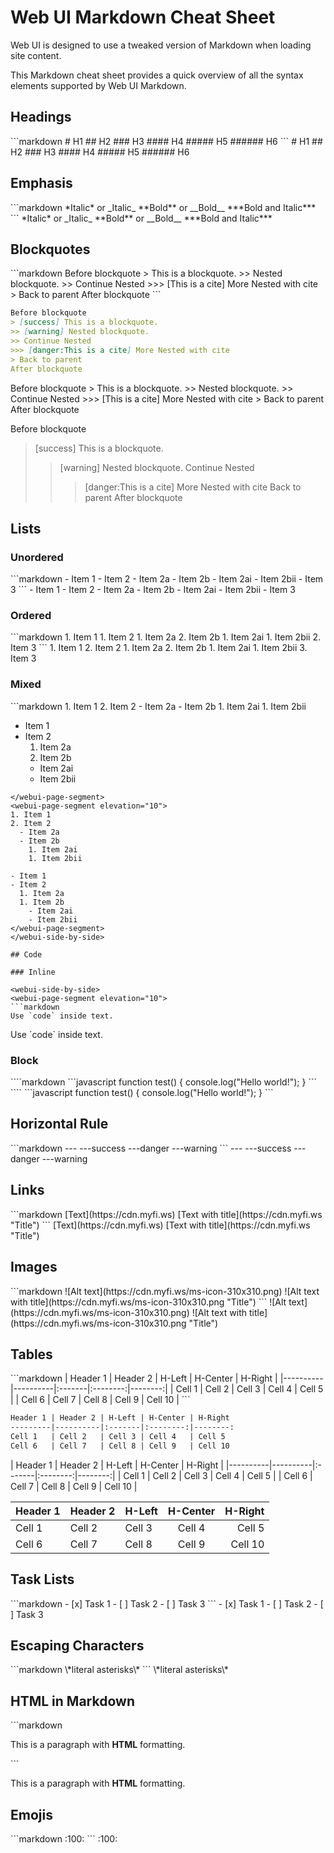 # Web UI Markdown Cheat Sheet

Web UI is designed to use a tweaked version of Markdown when loading site content.

This Markdown cheat sheet provides a quick overview of all the syntax elements supported by Web UI Markdown.

## Headings

<webui-side-by-side>
<webui-page-segment elevation="10">
```markdown
# H1
## H2
### H3
#### H4
##### H5
###### H6
```
</webui-page-segment>
<webui-page-segment elevation="10">
# H1
## H2
### H3
#### H4
##### H5
###### H6
</webui-page-segment>
</webui-side-by-side>

<script type="text/javascript">console.log('hello world')</script>
## Emphasis

<webui-side-by-side>
<webui-page-segment elevation="10">
```markdown
*Italic* or _Italic_
**Bold** or __Bold__
***Bold and Italic***
```
</webui-page-segment>
<webui-page-segment elevation="10">
*Italic* or _Italic_
**Bold** or __Bold__
***Bold and Italic***
</webui-page-segment>
</webui-side-by-side>

## Blockquotes

<webui-side-by-side>
<webui-page-segment elevation="10">
```markdown
Before blockquote
> This is a blockquote.
>> Nested blockquote.
>> Continue Nested
>>> [This is a cite] More Nested with cite
> Back to parent
After blockquote
```

```markdown
Before blockquote
> [success] This is a blockquote.
>> [warning] Nested blockquote.
>> Continue Nested
>>> [danger:This is a cite] More Nested with cite
> Back to parent
After blockquote
```
</webui-page-segment>
<webui-page-segment elevation="10">
Before blockquote
> This is a blockquote.
>> Nested blockquote.
>> Continue Nested
>>> [This is a cite] More Nested with cite
> Back to parent
After blockquote

Before blockquote
> [success] This is a blockquote.
>> [warning] Nested blockquote.
>> Continue Nested
>>> [danger:This is a cite] More Nested with cite
> Back to parent
After blockquote
</webui-page-segment>
</webui-side-by-side>

## Lists

### Unordered

<webui-side-by-side>
<webui-page-segment elevation="10">
```markdown
- Item 1
- Item 2
  - Item 2a
  - Item 2b
    - Item 2ai
    - Item 2bii
- Item 3
```
</webui-page-segment>
<webui-page-segment elevation="10">
- Item 1
- Item 2
  - Item 2a
  - Item 2b
    - Item 2ai
    - Item 2bii
- Item 3
</webui-page-segment>
</webui-side-by-side>

### Ordered

<webui-side-by-side>
<webui-page-segment elevation="10">
```markdown
1. Item 1
1. Item 2
  1. Item 2a
  2. Item 2b
    1. Item 2ai
    1. Item 2bii
2. Item 3
```
</webui-page-segment>
<webui-page-segment elevation="10">
1. Item 1
2. Item 2
  1. Item 2a
  2. Item 2b
    1. Item 2ai
    1. Item 2bii
3. Item 3
</webui-page-segment>
</webui-side-by-side>

### Mixed

<webui-side-by-side>
<webui-page-segment elevation="10">
```markdown
1. Item 1
2. Item 2
  - Item 2a
  - Item 2b
    1. Item 2ai
    1. Item 2bii

- Item 1
- Item 2
  1. Item 2a
  1. Item 2b
    - Item 2ai
    - Item 2bii
```
</webui-page-segment>
<webui-page-segment elevation="10">
1. Item 1
2. Item 2
  - Item 2a
  - Item 2b
    1. Item 2ai
    1. Item 2bii

- Item 1
- Item 2
  1. Item 2a
  1. Item 2b
    - Item 2ai
    - Item 2bii
</webui-page-segment>
</webui-side-by-side>

## Code

### Inline

<webui-side-by-side>
<webui-page-segment elevation="10">
```markdown
Use `code` inside text.
```
</webui-page-segment>
<webui-page-segment elevation="10">
Use `code` inside text.
</webui-page-segment>
</webui-side-by-side>

### Block

<webui-side-by-side>
<webui-page-segment elevation="10">
````markdown
```javascript
function test() {
  console.log("Hello world!");
}
```
````
</webui-page-segment>
<webui-page-segment elevation="10">
```javascript
function test() {
  console.log("Hello world!");
}
```
</webui-page-segment>
</webui-side-by-side>

## Horizontal Rule

<webui-side-by-side>
<webui-page-segment elevation="10">
```markdown
---
---success
---danger
---warning
```
</webui-page-segment>
<webui-page-segment elevation="10">
---
---success
---danger
---warning
</webui-page-segment>
</webui-side-by-side>

## Links

<webui-side-by-side>
<webui-page-segment elevation="10">
```markdown
[Text](https://cdn.myfi.ws)
[Text with title](https://cdn.myfi.ws "Title")
```
</webui-page-segment>
<webui-page-segment elevation="10">
[Text](https://cdn.myfi.ws)
[Text with title](https://cdn.myfi.ws "Title")
</webui-page-segment>
</webui-side-by-side>

## Images

<webui-side-by-side>
<webui-page-segment elevation="10">
```markdown
![Alt text](https://cdn.myfi.ws/ms-icon-310x310.png)
![Alt text with title](https://cdn.myfi.ws/ms-icon-310x310.png "Title")
```
</webui-page-segment>
<webui-page-segment elevation="10">
![Alt text](https://cdn.myfi.ws/ms-icon-310x310.png)
![Alt text with title](https://cdn.myfi.ws/ms-icon-310x310.png "Title")
</webui-page-segment>
</webui-side-by-side>

## Tables

<webui-side-by-side>
<webui-page-segment elevation="10">
```markdown
| Header 1 | Header 2 | H-Left | H-Center | H-Right |
|----------|----------|:-------|:--------:|--------:|
| Cell 1   | Cell 2   | Cell 3 | Cell 4   | Cell 5  |
| Cell 6   | Cell 7   | Cell 8 | Cell 9   | Cell 10 |
```

```markdown
Header 1 | Header 2 | H-Left | H-Center | H-Right
---------|----------|:-------|:--------:|--------:
Cell 1   | Cell 2   | Cell 3 | Cell 4   | Cell 5
Cell 6   | Cell 7   | Cell 8 | Cell 9   | Cell 10
```
</webui-page-segment>
<webui-page-segment elevation="10">
| Header 1 | Header 2 | H-Left | H-Center | H-Right |
|----------|----------|:-------|:--------:|--------:|
| Cell 1   | Cell 2   | Cell 3 | Cell 4   | Cell 5  |
| Cell 6   | Cell 7   | Cell 8 | Cell 9   | Cell 10 |

Header 1 | Header 2 | H-Left | H-Center | H-Right
---------|----------|:-------|:--------:|--------:
Cell 1   | Cell 2   | Cell 3 | Cell 4   | Cell 5
Cell 6   | Cell 7   | Cell 8 | Cell 9   | Cell 10
</webui-page-segment>
</webui-side-by-side>

## Task Lists

<webui-side-by-side>
<webui-page-segment elevation="10">
```markdown
- [x] Task 1
- [ ] Task 2
- [ ] Task 3
```
</webui-page-segment>
<webui-page-segment elevation="10">
- [x] Task 1
- [ ] Task 2
- [ ] Task 3
</webui-page-segment>
</webui-side-by-side>

## Escaping Characters

<webui-side-by-side>
<webui-page-segment elevation="10">
```markdown
\*literal asterisks\*
```
</webui-page-segment>
<webui-page-segment elevation="10">
\*literal asterisks\*
</webui-page-segment>
</webui-side-by-side>

## HTML in Markdown

<webui-side-by-side>
<webui-page-segment elevation="10">
```markdown
<p>This is a paragraph with <strong>HTML</strong> formatting.</p>
```
</webui-page-segment>
<webui-page-segment elevation="10">
<p>This is a paragraph with <strong>HTML</strong> formatting.</p>
</webui-page-segment>
</webui-side-by-side>

## Emojis

<webui-side-by-side>
<webui-page-segment elevation="10">
```markdown
:100:
```
</webui-page-segment>
<webui-page-segment elevation="10">
:100:
</webui-page-segment>
</webui-side-by-side>
